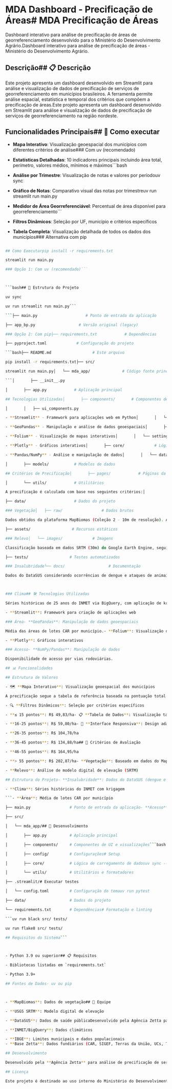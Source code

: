 # MDA Dashboard - Precificação de Áreas# MDA Precificação de Áreas



Dashboard interativo para análise de precificação de áreas de georreferenciamento desenvolvido para o Ministério do Desenvolvimento Agrário.Dashboard interativo para análise de precificação de áreas - Ministério do Desenvolvimento Agrário.



## Descrição## 📋 Descrição



Este projeto apresenta um dashboard desenvolvido em Streamlit para análise e visualização de dados de precificação de serviços de georreferenciamento em municípios brasileiros. A ferramenta permite análise espacial, estatística e temporal dos critérios que compõem a precificação de áreas.Este projeto apresenta um dashboard desenvolvido em Streamlit para análise e visualização de dados de precificação de serviços de georreferenciamento na região nordeste.



## Funcionalidades Principais## 🚀 Como executar



- **Mapa Interativo**: Visualização geoespacial dos municípios com diferentes critérios de análise### Com uv (recomendado)

- **Estatísticas Detalhadas**: 10 indicadores principais incluindo área total, perímetro, valores médios, mínimos e máximos```bash

- **Análise por Trimestre**: Visualização de notas e valores por períodouv sync

- **Gráfico de Notas**: Comparativo visual das notas por trimestreuv run streamlit run main.py

- **Medidor de Área Georreferenciável**: Percentual de área disponível para georreferenciamento```

- **Filtros Dinâmicos**: Seleção por UF, município e critérios específicos

- **Tabela Completa**: Visualização detalhada de todos os dados dos municípios### Alternativa com pip

```bash

## Como Executarpip install -r requirements.txt

streamlit run main.py

### Opção 1: Com uv (recomendado)```



```bash## 📁 Estrutura do Projeto

uv sync

uv run streamlit run main.py```

```├── main.py                     # Ponto de entrada da aplicação

├── app_bp.py                   # Versão original (legacy)

### Opção 2: Com pip├── requirements.txt            # Dependências

├── pyproject.toml             # Configuração do projeto

```bash├── README.md                  # Este arquivo

pip install -r requirements.txt├── src/

streamlit run main.py│   └── mda_app/              # Código fonte principal

```│       ├── __init__.py

│       ├── app.py            # Aplicação principal

## Tecnologias Utilizadas│       ├── components/       # Componentes de UI

│       │   ├── ui_components.py

- **Streamlit** - Framework para aplicações web em Python│       │   └── visualizations.py

- **GeoPandas** - Manipulação e análise de dados geoespaciais│       ├── config/           # Configurações

- **Folium** - Visualização de mapas interativos│       │   └── settings.py

- **Plotly** - Gráficos interativos│       ├── core/             # Lógica central

- **Pandas/NumPy** - Análise e manipulação de dados│       │   └── data_loader.py

│       ├── models/           # Modelos de dados

## Critérios de Precificação│       ├── pages/            # Páginas da aplicação

│       └── utils/            # Utilitários

A precificação é calculada com base nos seguintes critérios:│           └── formatters.py

├── data/                     # Dados do projeto

### Vegetação│   ├── raw/                 # Dados brutos

Dados obtidos da plataforma MapBiomas (Coleção 2 - 10m de resolução). A nota é calculada com base na vegetação predominante e média do município.│   └── processed/           # Dados processados

├── assets/                  # Recursos estáticos

### Relevo│   └── images/             # Imagens

Classificação baseada em dados SRTM (30m) do Google Earth Engine, seguindo a tipologia de Lepsch (1983).├── notebooks/              # Jupyter notebooks

├── tests/                  # Testes automatizados

### Insalubridade└── docs/                   # Documentação

Dados do DataSUS considerando ocorrências de dengue e ataques de animais peçonhentos.```



### Clima## 🛠️ Tecnologias Utilizadas

Séries históricas de 25 anos do INMET via BigQuery, com aplicação de krigagem ordinária para distribuição espacial.

- **Streamlit**: Framework para criação de aplicações web

### Área- **GeoPandas**: Manipulação de dados geoespaciais

Média das áreas de lotes CAR por município.- **Folium**: Visualização de mapas interativos

- **Plotly**: Gráficos interativos

### Acesso- **NumPy/Pandas**: Manipulação de dados

Disponibilidade de acesso por vias rodoviárias.

## 📊 Funcionalidades

## Estrutura de Valores

- 🗺️ **Mapa Interativo**: Visualização geoespacial dos municípios

A precificação segue a tabela de referência baseada na pontuação total:- 📈 **Análise Estatística**: Métricas e indicadores

- 🔍 **Filtros Dinâmicos**: Seleção por critérios específicos

- **≤ 15 pontos**: R$ 49,83/ha- 📋 **Tabela de Dados**: Visualização tabular completa

- **16-25 pontos**: R$ 59,80/ha- 📱 **Interface Responsiva**: Design adaptável

- **26-35 pontos**: R$ 104,78/ha

- **36-45 pontos**: R$ 134,88/ha## 📄 Critérios de Avaliação

- **46-55 pontos**: R$ 164,95/ha

- **> 55 pontos**: R$ 202,87/ha- **Vegetação**: Baseado em dados do MapBiomas

- **Relevo**: Análise de modelo digital de elevação (SRTM)

## Estrutura do Projeto- **Insalubridade**: Dados do DataSUS (dengue e animais peçonhentos)

- **Clima**: Séries históricas do INMET com krigagem

```- **Área**: Média de lotes CAR por município

├── main.py                 # Ponto de entrada da aplicação- **Acesso**: Disponibilidade de vias rodoviárias

├── src/

│   └── mda_app/## 🔧 Desenvolvimento

│       ├── app.py          # Aplicação principal

│       ├── components/     # Componentes de UI e visualizações```bash

│       ├── config/         # Configurações# Setup

│       ├── core/           # Lógica de carregamento de dadosuv sync --group dev

│       └── utils/          # Utilitários e formatadores

├── .streamlit/# Executar testes  

│   └── config.toml         # Configuração do temauv run pytest

├── data/                   # Dados do projeto

└── requirements.txt        # Dependências# Formatação e linting

```uv run black src/ tests/

uv run flake8 src/ tests/

## Requisitos do Sistema```



- Python 3.9 ou superior## 📋 Requisitos

- Bibliotecas listadas em `requirements.txt`

- Python 3.9+

## Fontes de Dados- uv ou pip



- **MapBiomas**: Dados de vegetação## 👥 Equipe

- **USGS SRTM**: Modelo digital de elevação

- **DataSUS**: Dados de saúde públicaDesenvolvido pela Agência Zetta para análise de precificação de serviços de georreferenciamento na região nordeste.#   m d a - d a s h b o a r d - p r e c i f i c a c a o 

- **INMET/BigQuery**: Dados climáticos 

- **IBGE**: Limites municipais e dados populacionais 
- **Base Zetta**: Dados fundiários (CAR, SIGEF, Terras da União, UCs, TIs)

## Desenvolvimento

Desenvolvido pela **Agência Zetta** para análise de precificação de serviços de georreferenciamento.

## Licença

Este projeto é destinado ao uso interno do Ministério do Desenvolvimento Agrário.
